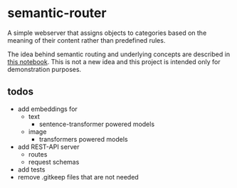 # semantic-router

A simple webserver that assigns objects to categories based on the meaning of their content rather than predefined rules.

The idea behind semantic routing and underlying concepts are described in [this notebook](./notebooks/introduction.ipynb). This is not a new idea and this project is intended only for demonstration purposes.

## todos
- add embeddings for
    - text
        - sentence-transformer powered models
    - image
        - transformers powered models
- add REST-API server
    - routes
    - request schemas
- add tests
- remove .gitkeep files that are not needed